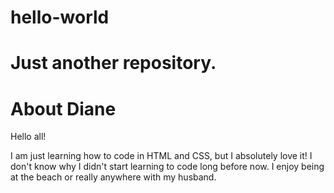 # hello-world
Just another repository.
==========================
About Diane
==========================

Hello all!

I am just learning how to code in HTML and CSS, but I absolutely love it!  I don't know why I didn't start learning to code long before now.  I enjoy being at the beach or really anywhere with my husband.
